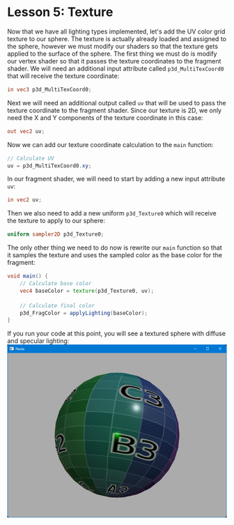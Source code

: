 # Lesson 5: Texture

Now that we have all lighting types implemented, let's add the UV color grid texture to our sphere. The texture is actually already loaded and assigned to the sphere, however we must modify our shaders so that the texture gets applied to the surface of the sphere. The first thing we must do is modify our vertex shader so that it passes the texture coordinates to the fragment shader. We will need an additional input attribute called `p3d_MultiTexCoord0` that will receive the texture coordinate:
```glsl
in vec3 p3d_MultiTexCoord0;
```

Next we will need an additional output called `uv` that will be used to pass the texture coordinate to the fragment shader. Since our texture is 2D, we only need the X and Y components of the texture coordinate in this case:
```glsl
out vec2 uv;
```

Now we can add our texture coordinate calculation to the `main` function:
```glsl
// Calculate UV
uv = p3d_MultiTexCoord0.xy;
```

In our fragment shader, we will need to start by adding a new input attribute `uv`:
```glsl
in vec2 uv;
```

Then we also need to add a new uniform `p3d_Texture0` which will receive the texture to apply to our sphere:
```glsl
uniform sampler2D p3d_Texture0;
```

The only other thing we need to do now is rewrite our `main` function so that it samples the texture and uses the sampled color as the base color for the fragment:
```glsl
void main() {
    // Calculate base color
    vec4 baseColor = texture(p3d_Texture0, uv);

    // Calculate final color
    p3d_FragColor = applyLighting(baseColor);
}
```

If you run your code at this point, you will see a textured sphere with diffuse and specular lighting:
![textured sphere](https://github.com/Cybermals/panda3d-shader-tutorials/blob/main/pbr/05-texture/screenshots/01-textured_sphere.png?raw=true)
